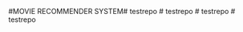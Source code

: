 #MOVIE RECOMMENDER SYSTEM#   t e s t r e p o  
 #   t e s t r e p o  
 #   t e s t r e p o  
 #   t e s t r e p o  
 